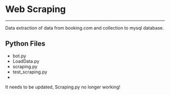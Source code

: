 <!DOCTYPE html>
<html lang="en">
<head>
    <meta charset="UTF-8">
</head>
<body>
    <h1> Web Scraping</h1>
    <hr>
    <p> Data extraction of data from booking.com and collection to mysql database. </p>
    <h2> Python Files </h2>
  <ul>
      <li>bot.py</li>
      <li>LoadData.py</li>
      <li>scraping.py</li>
      <li>test_scraping.py</li>
      <li> 
  </ul>
<div>
 <p> It needs to be updated, Scraping.py no longer working!</p>
</div>

</body>


